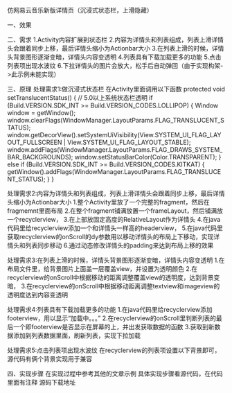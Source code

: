 仿网易云音乐新版详情页（沉浸式状态栏，上滑隐藏）

一、效果

二、需求
1.Activity内容扩展到状态栏
2.内容为详情头和列表组成，列表上滑详情头会跟着同步上移，最后详情头缩小为Actionbar大小
3.在列表上滑的时候，详情头背景图形逐渐变暗，详情头内容变透明
4.列表具有下载加载更多的功能
5.点击列表项出现水波纹
6.下拉详情头的图片会放大，松手后自动弹回（由于实现构架->此示例未能实现）

三、原理
处理需求1:做沉浸式状态栏
在Activity里面调用以下函数
protected void setTranslucentStatus() {
    // 5.0以上系统状态栏透明
    if (Build.VERSION.SDK_INT >= Build.VERSION_CODES.LOLLIPOP) {
        Window window = getWindow();
        window.clearFlags(WindowManager.LayoutParams.FLAG_TRANSLUCENT_STATUS);
        window.getDecorView().setSystemUiVisibility(View.SYSTEM_UI_FLAG_LAYOUT_FULLSCREEN
                | View.SYSTEM_UI_FLAG_LAYOUT_STABLE);
        window.addFlags(WindowManager.LayoutParams.FLAG_DRAWS_SYSTEM_BAR_BACKGROUNDS);
        window.setStatusBarColor(Color.TRANSPARENT);
    } else if (Build.VERSION.SDK_INT >= Build.VERSION_CODES.KITKAT) {
        getWindow().addFlags(WindowManager.LayoutParams.FLAG_TRANSLUCENT_STATUS);
    }
}

处理需求2:内容为详情头和列表组成，列表上滑详情头会跟着同步上移，最后详情头缩小为Actionbar大小
1.整个Activity里放了一个完整的fragment，然后在fragmemnt里面布局
2.在整个fragment铺满放置一个frameLayout，然后铺满放一个recyclerview，
3.在上部放固定高度的RelativeLayout作为详情头
4.在java代码里给recyclerview添加一个和详情头一样高的headerview，
5.在java代码里获取recyclerview的onScroll的dy参数用以移动详情头的布局上下移动，实现详情头和列表同步移动
6.通过动态修改详情头的padding来达到布局上移的效果

处理需求3:在列表上滑的时候，详情头背景图形逐渐变暗，详情头内容变透明
1.在布局文件里，给背景图片上面盖一层覆盖view，并设置为透明颜色
2.在recyclerview的onScroll中根据移动的距离调整覆盖view的透明度，达到背景变暗，
3.在recyclerview的onScroll中根据移动距离调整textview和imageview的透明度达到内容变透明

处理需求4:列表具有下载加载更多的功能
1.在java代码里给recyclerview添加footerview，用以显示“加载中。。。”
2.在recyclerview的onScroll里判断列表的最后一个即footerview是否显示在屏幕的上，并出发获取数据的函数
3.获取到新数据添加到列表数据里面，刷新列表，实现下拉加载

处理需求5:点击列表项出现水波纹
在recyclerview的列表项设置以下背景即可，源代码有俩个背景实现用于兼容
<?xml version="1.0" encoding="utf-8"?>
<ripple xmlns:android="http://schemas.android.com/apk/res/android"
    android:color="#666666">
    <item android:drawable="@color/item_bg"/>
</ripple>

四、实现步骤
在实现过程中参考其他的文章示例
具体实现步骤看源代码，在代码里面有注释
源码下载地址
